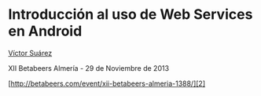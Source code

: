 Introducción al uso de Web Services en Android
==============================================

[Víctor Suárez][1]

XII Betabeers Almería - 29 de Noviembre de 2013

[http://betabeers.com/event/xii-betabeers-almeria-1388/][2]


  [1]: https://twitter.com/zerasul
  [2]: http://betabeers.com/event/xii-betabeers-almeria-1388/
